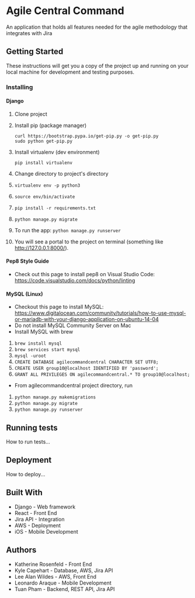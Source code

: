 # Agile Central Command
An application that holds all features needed for the agile methodology that integrates with Jira

## Getting Started
These instructions will get you a copy of the project up and running on your local machine for development and testing purposes.

### Installing
#### Django
1. Clone project
2. Install pip (package manager)

	```
	curl https://bootstrap.pypa.io/get-pip.py -o get-pip.py
	sudo python get-pip.py
	```
3. Install virtualenv (dev environment)

	```
	pip install virtualenv
	```
4. Change directory to project's directory
5. ```virtualenv env -p python3```
6. ```source env/bin/activate```
7. ```pip install -r requirements.txt```
8. ```python manage.py migrate```
9. To run the app: ```python manage.py runserver```
10. You will see a portal to the project on terminal (something like http://127.0.0.1:8000/).

#### Pep8 Style Guide
- Check out this page to install pep8 on Visual Studio Code: https://code.visualstudio.com/docs/python/linting

#### MySQL (Linux)
- Checkout this page to install MySQL: https://www.digitalocean.com/community/tutorials/how-to-use-mysql-or-mariadb-with-your-django-application-on-ubuntu-14-04
- Do not install MySQL Community Server on Mac
- Install MySQL with brew
1. ```brew install mysql```
2. ```brew services start mysql```
3. ```mysql -uroot```
4. ```CREATE DATABASE agilecommandcentral CHARACTER SET UTF8;```
5. ```CREATE USER group10@localhost IDENTIFIED BY 'password';```
6. ```GRANT ALL PRIVILEGES ON agilecommandcentral.* TO group10@localhost;```

- From agilecommandcentral project directory, run 
1. ```python manage.py makemigrations```
2. ```python manage.py migrate```
3. ```python manage.py runserver```


## Running tests
How to run tests...

## Deployment
How to deploy...

## Built With
* Django - Web framework
* React - Front End
* Jira API - Integration
* AWS - Deployment
* iOS - Mobile Development

## Authors
* Katherine Rosenfeld - Front End
* Kyle Capehart - Database, AWS, Jira API
* Lee Alan Wildes - AWS, Front End
* Leonardo Araque - Mobile Development
* Tuan Pham - Backend, REST API, Jira API